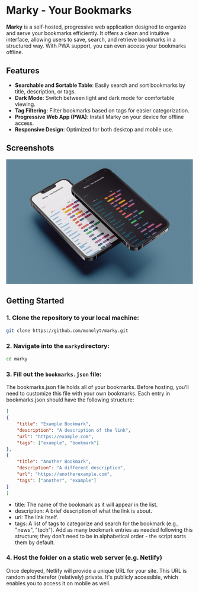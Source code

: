 # Marky - Your Bookmarks

**Marky** is a self-hosted, progressive web application designed to organize and serve your bookmarks efficiently. It offers a clean and intuitive interface, allowing users to save, search, and retrieve bookmarks in a structured way. With PWA support, you can even access your bookmarks offline.

## Features

- **Searchable and Sortable Table**: Easily search and sort bookmarks by title, description, or tags.
- **Dark Mode**: Switch between light and dark mode for comfortable viewing.
- **Tag Filtering**: Filter bookmarks based on tags for easier categorization.
- **Progressive Web App (PWA)**: Install Marky on your device for offline access.
- **Responsive Design**: Optimized for both desktop and mobile use.

## Screenshots

![Marky Interface](screenshot.jpg)

## Getting Started

### 1. Clone the repository to your local machine:
```bash
git clone https://github.com/monolyt/marky.git
```
### 2. Navigate into the `marky`directory:
```bash
cd marky
```
### 3. Fill out the `bookmarks.json` file:
The bookmarks.json file holds all of your bookmarks. Before hosting, you’ll need to customize this file with your own bookmarks. Each entry in bookmarks.json should have the following structure:
```json
[
{
    "title": "Example Bookmark",
    "description": "A description of the link",
    "url": "https://example.com",
    "tags": ["example", "bookmark"]
},
{
    "title": "Another Bookmark",
    "description": "A different description",
    "url": "https://anotherexample.com",
    "tags": ["another", "example"]
}
]
```
- title: The name of the bookmark as it will appear in the list.
- description: A brief description of what the link is about.
- url: The link itself.
- tags: A list of tags to categorize and search for the bookmark (e.g., "news", "tech").
Add as many bookmark entries as needed following this structure; they don't need to be in alphabetical order - the script sorts them by default.
### 4. Host the folder on a static web server (e.g. Netlify)
Once deployed, Netlify will provide a unique URL for your site. This URL is random and therefor (relatively) private. It's publicly accessible, which enables you to access it on mobile as well.


